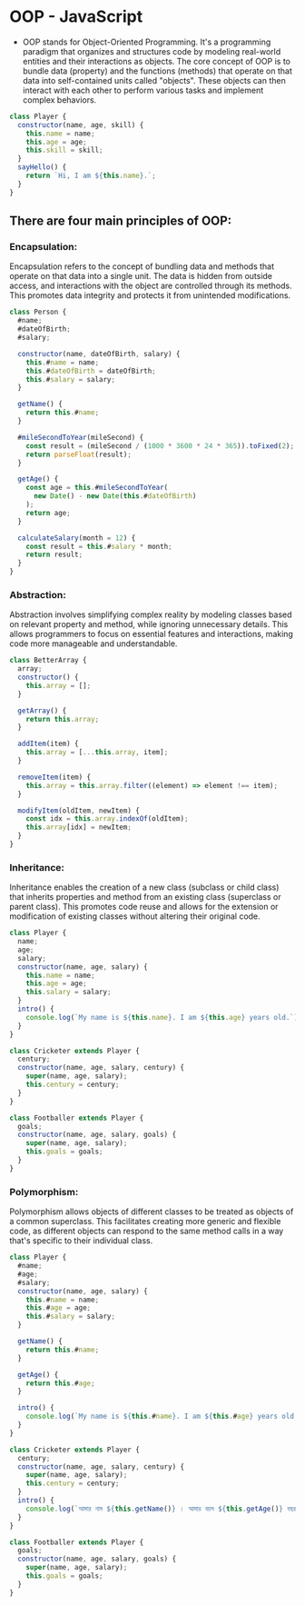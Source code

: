 # OOP - JavaScript


- OOP stands for Object-Oriented Programming. It's a programming paradigm that organizes and structures code by modeling real-world entities and their interactions as objects. The core concept of OOP is to bundle data (property) and the functions (methods) that operate on that data into self-contained units called "objects". These objects can then interact with each other to perform various tasks and implement complex behaviors.

```javascript
class Player {
  constructor(name, age, skill) {
    this.name = name;
    this.age = age;
    this.skill = skill;
  }
  sayHello() {
    return `Hi, I am ${this.name}.`;
  }
}
```

## There are four main principles of OOP:

### Encapsulation:
Encapsulation refers to the concept of bundling data and methods that operate on that data into a single unit. The data is hidden from outside access, and interactions with the object are controlled through its methods. This promotes data integrity and protects it from unintended modifications.


```javascript
class Person {
  #name;
  #dateOfBirth;
  #salary;

  constructor(name, dateOfBirth, salary) {
    this.#name = name;
    this.#dateOfBirth = dateOfBirth;
    this.#salary = salary;
  }

  getName() {
    return this.#name;
  }

  #mileSecondToYear(mileSecond) {
    const result = (mileSecond / (1000 * 3600 * 24 * 365)).toFixed(2);
    return parseFloat(result);
  }

  getAge() {
    const age = this.#mileSecondToYear(
      new Date() - new Date(this.#dateOfBirth)
    );
    return age;
  }

  calculateSalary(month = 12) {
    const result = this.#salary * month;
    return result;
  }
}
```

### Abstraction: 
Abstraction involves simplifying complex reality by modeling classes based on relevant property and method, while ignoring unnecessary details. This allows programmers to focus on essential features and interactions, making code more manageable and understandable.

```javascript
class BetterArray {
  array;
  constructor() {
    this.array = [];
  }

  getArray() {
    return this.array;
  }

  addItem(item) {
    this.array = [...this.array, item];
  }

  removeItem(item) {
    this.array = this.array.filter((element) => element !== item);
  }

  modifyItem(oldItem, newItem) {
    const idx = this.array.indexOf(oldItem);
    this.array[idx] = newItem;
  }
}
```

### Inheritance: 
Inheritance enables the creation of a new class (subclass or child class) that inherits properties and method from an existing class (superclass or parent class). This promotes code reuse and allows for the extension or modification of existing classes without altering their original code.

```javascript
class Player {
  name;
  age;
  salary;
  constructor(name, age, salary) {
    this.name = name;
    this.age = age;
    this.salary = salary;
  }
  intro() {
    console.log(`My name is ${this.name}. I am ${this.age} years old.`);
  }
}

class Cricketer extends Player {
  century;
  constructor(name, age, salary, century) {
    super(name, age, salary);
    this.century = century;
  }
}

class Footballer extends Player {
  goals;
  constructor(name, age, salary, goals) {
    super(name, age, salary);
    this.goals = goals;
  }
}
```

### Polymorphism: 
Polymorphism allows objects of different classes to be treated as objects of a common superclass. This facilitates creating more generic and flexible code, as different objects can respond to the same method calls in a way that's specific to their individual class.

```javascript
class Player {
  #name;
  #age;
  #salary;
  constructor(name, age, salary) {
    this.#name = name;
    this.#age = age;
    this.#salary = salary;
  }

  getName() {
    return this.#name;
  }

  getAge() {
    return this.#age;
  }

  intro() {
    console.log(`My name is ${this.#name}. I am ${this.#age} years old.`);
  }
}

class Cricketer extends Player {
  century;
  constructor(name, age, salary, century) {
    super(name, age, salary);
    this.century = century;
  }
  intro() {
    console.log(`আমার নাম ${this.getName()} । আমার বয়স ${this.getAge()} বছর ।`);
  }
}

class Footballer extends Player {
  goals;
  constructor(name, age, salary, goals) {
    super(name, age, salary);
    this.goals = goals;
  }
}
```
